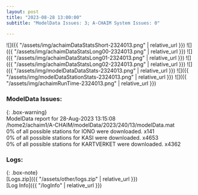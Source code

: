 ```yaml
---
layout: post
title: "2023-08-28 13:00:00"
subtitle: "ModelData Issues: 3; A-CHAIM System Issues: 0"

---
```


![]({{ "/assets/img/achaimDataStatsShort-2324013.png" | relative_url }})
![]({{ "/assets/img/achaimDataStatsLong00-2324013.png" | relative_url }})
![]({{ "/assets/img/achaimDataStatsLong01-2324013.png" | relative_url }})
![]({{ "/assets/img/achaimDataStatsLong02-2324013.png" | relative_url }})
![]({{ "/assets/img/modelDataDataStats-2324013.png" | relative_url }})
![]({{ "/assets/img/modelDataStationStats-2324013.png" | relative_url }})
![]({{ "/assets/img/achaimRunTime-2324013.png" | relative_url }})


### ModelData Issues:  
  
{: .box-warning}  
 ModelData report for 28-Aug-2023 13:15:08   
 /home2/achaim1/A-CHAIM/modelData/2023/240/13/modelData.mat   
 0% of all possible stations for IONO were downloaded. x141   
 0% of all possible stations for KASI were downloaded. x4653   
 0% of all possible stations for KARTVERKET were downloaded. x4362   
  


### Logs:  
  
{: .box-note}  
[Logs.zip]({{ "/assets/other/logs.zip" | relative_url }})  
[Log Info]({{ "/logInfo" | relative_url }})  
